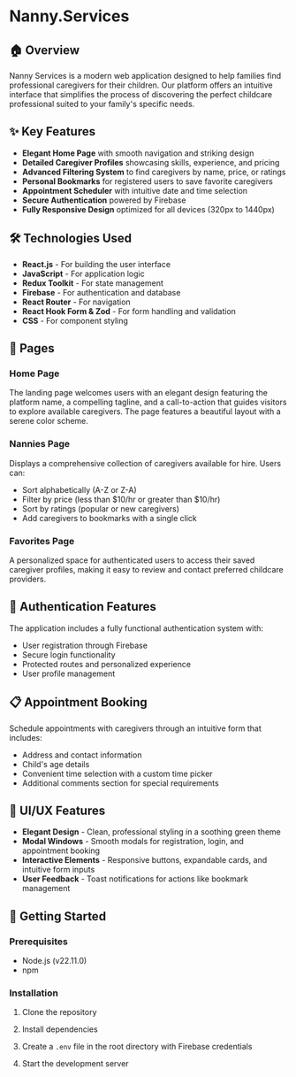 # Nanny.Services

## 🏠 Overview

Nanny Services is a modern web application designed to help families find professional caregivers for their children. Our platform offers an intuitive interface that simplifies the process of discovering the perfect childcare professional suited to your family's specific needs.

## ✨ Key Features

- **Elegant Home Page** with smooth navigation and striking design
- **Detailed Caregiver Profiles** showcasing skills, experience, and pricing
- **Advanced Filtering System** to find caregivers by name, price, or ratings
- **Personal Bookmarks** for registered users to save favorite caregivers
- **Appointment Scheduler** with intuitive date and time selection
- **Secure Authentication** powered by Firebase
- **Fully Responsive Design** optimized for all devices (320px to 1440px)

## 🛠️ Technologies Used

- **React.js** - For building the user interface
- **JavaScript** - For application logic
- **Redux Toolkit** - For state management
- **Firebase** - For authentication and database
- **React Router** - For navigation
- **React Hook Form & Zod** - For form handling and validation
- **CSS** - For component styling

## 📱 Pages

### Home Page

The landing page welcomes users with an elegant design featuring the platform name, a compelling tagline, and a call-to-action that guides visitors to explore available caregivers. The page features a beautiful layout with a serene color scheme.

### Nannies Page

Displays a comprehensive collection of caregivers available for hire. Users can:

- Sort alphabetically (A-Z or Z-A)
- Filter by price (less than $10/hr or greater than $10/hr)
- Sort by ratings (popular or new caregivers)
- Add caregivers to bookmarks with a single click

### Favorites Page

A personalized space for authenticated users to access their saved caregiver profiles, making it easy to review and contact preferred childcare providers.

## 🔐 Authentication Features

The application includes a fully functional authentication system with:

- User registration through Firebase
- Secure login functionality
- Protected routes and personalized experience
- User profile management

## 📋 Appointment Booking

Schedule appointments with caregivers through an intuitive form that includes:

- Address and contact information
- Child's age details
- Convenient time selection with a custom time picker
- Additional comments section for special requirements

## 🎨 UI/UX Features

- **Elegant Design** - Clean, professional styling in a soothing green theme
- **Modal Windows** - Smooth modals for registration, login, and appointment booking
- **Interactive Elements** - Responsive buttons, expandable cards, and intuitive form inputs
- **User Feedback** - Toast notifications for actions like bookmark management

## 🚀 Getting Started

### Prerequisites

- Node.js (v22.11.0)
- npm

### Installation

1. Clone the repository

2. Install dependencies

3. Create a `.env` file in the root directory with Firebase credentials

4. Start the development server
